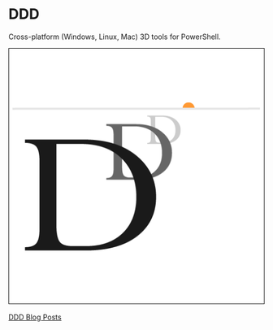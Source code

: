 # DDD
Cross-platform (Windows, Linux, Mac) 3D tools for PowerShell.

![alt text](DDD.png "DDD")

[DDD Blog Posts](http://www.davidlenihan.com/category/ddd/)
